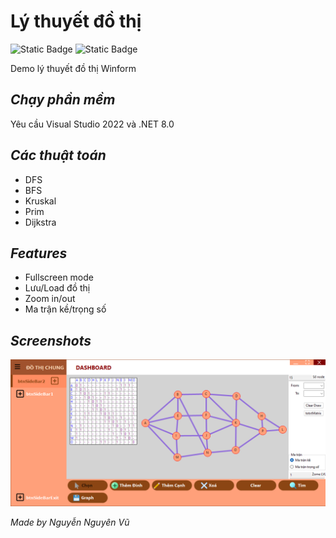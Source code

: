 
# Lý thuyết đồ thị
![Static Badge](https://img.shields.io/badge/Open_in_Visual_Studio_Code-%23007ACC.svg?style=flat-square&logo=data%3Aimage%2Fpng%3Bbase64%2CiVBORw0KGgoAAAANSUhEUgAAADAAAAAwCAYAAABXAvmHAAAACXBIWXMAAAsTAAALEwEAmpwYAAADv0lEQVR4nO2ZvWsUQRjGZ97VJogfaSSFQbC5bWyUYGMRsbWwsBObgIWFMWBmLid4gtGZBNTOzn9ABEHZGMzsLRo%2FCk935hRUSBELQQIKIrkLEjMyG8479T5mde8L7oEpd%2Bf57b4z88wMQn311VfH5FBxDKhY2sZfPXMfFA%2BjXhIQMQbUXwfqayctNty5ona94suUVzyFshpQNwuoGAcqNoz5cosAKu21ATmQ11tRd0ljTMRstXGoDRC11Nzqsuutjh%2B4pwc67RyhbLAFE3GrlnmoA%2FCrecWV1NzqBNIad8j8vQFMhFfPPDQDqIBk2m8%2BvbgLiHjSyDzYA3xsr%2FnMoyGgvmpmHmwB5oq6febP%2B%2FvMHG9jHloCYAYMD0cQC%2FfGNj8ZHAQiVmzNQ%2BIA194MYq4C4EoDU%2BuYyWl0%2B7Zj86gzKUaB%2BF%2FjmIdEAfibYeDybWS%2BqhkgNJ0famieiuNARCmWeSJKkM6dTgwAuFr803ylyU8Ok0dqPjeZOwPE%2FxHvy4t36LzYb55PDoDJz%2FUBNksKmLxYnVcgLWjcksFE3EF0YUf5HYkBYC4vNwQolxSTD9GVwm5MxPWY5tdMFvqzXzexMaA1xkxdsoEAJktwYTFOySwjIkZqdesmPY0Cl2eByx%2FNIZSG7HMNNNe4ZKh%2FF40HO%2Bv157ZiIQMWngSmvlv9jct5Demg1lf%2FbsZIs77cVq3EDiscBS6%2FWUFcDTVkHlUDfEAkOGTTj9vSKMHDEeDyixWEadnnGhP%2FPpqYH7Ttwm0pABEjkAm%2BRF%2FYEgKz8L5Z0TsO4KQXjgIR36KSyAQarryyhgAuPyCuOldCQMXJaBBWD8opA5G3hzCTACu0fxADyZ2tGw3Suc1Zx%2FpPRAvfXXQjbMc0qjGm%2FqXmi5KBeFGKAwFMLUcRvZUAmPrTVlmG%2Bg%2FRlNiNubweD0KuAVOtixJA%2Fc9NzK8DFRdRNlsJc6xAY0FsxvM7iOeTD3NA%2Fcf1s7v%2FyaF%2B7Tg9o85YRY%2Ff%2F8Y7NFtINk4jujAMRLz9O%2F76gdmkN3rUYeFx4DLeuOCyBKyQ3IYm0sT8oDFcLhkzLtAJyy3lTDgKXH2NW1Ju8uuAxmZzji7M70FxNVM4CFytdBjgPzX7eh8wudS7AEbT%2BSFgUvUugBEr7AKuniQC4LX7aLGsbH4Ac%2Bn9L0DKK051BiCCCLZgrm79E4AXHa%2Bf69zxevWBAZeztgCprrrgqJLJQsDkRgOAbr1iqgi4HIsOybjSDpe9dclXlsPkMeDq%2FfabS0977pq1r75Qd%2Bgnbk39qO0MuGMAAAAASUVORK5CYII%3D&labelColor=%23252526)    ![Static Badge](https://img.shields.io/badge/Open_in_Visual_Studio-%236F2DAB.svg?style=flat-square&logo=data%3Aimage%2Fpng%3Bbase64%2CiVBORw0KGgoAAAANSUhEUgAAADAAAAAwCAYAAABXAvmHAAAACXBIWXMAAAsTAAALEwEAmpwYAAAG%2FklEQVR4nO3YeUyTdxjA8XdbtmVb4pZ4ZFFc5nQ6kRaw1aGicsqpXNZ5Z8uWiQf3RCjQVwQRKVdFKaWaLR4TkXjRlqO0UC6LlKMtbsYtmdkSs0N3SPs2zq3P8rYUykvt%2B9O4FBOe5PsPpf09H3h524BhUzM1U%2BOyKeK0bM8Oqfvz5N5%2BQ7vAdK6zzOCFPS%2Bzx%2F1Lr3j3k4ZPFlXAjkUl0F5uAlUZYW4vJyQqAbESm8yTxrw6L4VRc3efx2nYtVgMJKK9zESJUHaUmoKwyTY469qMDO%2F6W%2Fu9LkMKswZsiIkAa6pS00BHGbETcHhxMiz%2FejaruTuL1QAZS%2BvBHqEqNTmvxNTdxR%2Be5bLlRSzNyzy2ooHHVkAOWw5UhIoOUGqCtlJTnUuWBwxewNmtXx1c1gr4MiU4QqhKCISMBpcAeGxFCbm8LUeItmICKeRDq%2BNuLhFzhk5Wb9TfE8fpRYLQ268%2BzfI4S5lOLkzmDNH2rADVm77xEXP0MjFHbxZzhkC8kUwP1bH67uOcobefbHnFVpytMONsK8AZoo1PIEV7aPZKya8FgUo4Obr8EFSTgDg9iOL0P4k5OhbS8mx5UA5b8dCyvC0niFY%2BgRTtwR%2B5HTNvmlMO%2B9mXBh0AQBSrJ0Qx%2Bs3OXoPLalnOYysM5GJkCIjvW4sIQIkeMEcA1srNmcvrOyYA4vQgjNWZhbG6QtzBm0uGd%2BMCLqvxl2yW3LI8HQJnK9sPe7XPbD1KAEoIgGNga9Nswd95fvJeym8AqizpoDJaKxVxNG%2Fanrvf%2B8rsdO%2F6H7hLGyCL1QR0CN4ypYh8fyCfqzxKAEpPBLAmGK6O03c7AghjLN2q3KBdlLDgzLRExsWBNM8rcMBbAs4QPJbiEY%2BlSLA%2FV1lIAEoIgAqgJtpya4YoVn9rDKCzB8DxqMH7qey6vt3uZyGJcRGcIliKezmsFn%2FqucpnBdjsdhyokV%2Bv5gzOE8Xp7lIBlTE6OBGthYqoQchcIQEahC5redM8R%2BcqjhCA0lMDyBFxtIyqWP0fFsDIT78y2go4HqWFig2DgK%2BVw54l5xwhJPhy2bTHnat4doATQM3%2BcWGc3k8YozVNBAxaAIL1A1AQ2AEJjJoRxGVzupekEMdwpx%2BHFQUEoEQL2OJ2AqhRv0cYrY2qjNb9awVo4USUFXBsBFAeOQBFoWpI9q57mOhxcTvtoRiGtRwmACUEQCVQo35PvPvXG9J96scBKiiAsoh%2BKAnrN%2FLD%2B2LRAEZACQEgBGr2jycxJGsSPa6a4t1rIGd1kwVgu%2F4nACL6gR%2BuMReFaRy%2B6dlPS74RUMLoZqubEKjZHktk1nskM6S%2FJzOkkOhxDXa710Cun8IhoJQEhPdBcXgf8MM0UBSiucgPHnzjcefK842AEgKgCqiRX09gyNySGZIfUxhSIAGjiCU1kBfYZgWstwLKIvsnAkI1cGTdDe2RkOvvOgTkGQGlpwLs%2FeDS9GSm9FtyeVvjEB4X%2FiqN6L15jPzpUwFhVsDRUA0UhvRCwbqe3%2FICr%2FtRz20%2BZASUaAHb5orAvq1uVaYUprQrhSkFS1SEh%2FR20hLJYvIzkSByQGu5%2FimAIjvAkXU34HCQ%2BmFegPrT%2FwlQDWOJ%2Ftm98EJ%2FKlMKZBMQHtLGJM%2FLb9meWxIxMKcscuCOPYBPAkJJQO%2FIb%2BAGHA7ugfxANRwK6BZ9PvJhrjnXCCg9AUBk3vX%2B%2Be5UpsyyvAMEn8OpfYn6fMGGfveyiL775B3I%2FvofBwjqgbxANeQGdEGOX6sq01c2synXCCjRAra%2Fcwq2zRXDZ%2FPPqdIsy9uyASTkJbXT2WuUhg2sKg7vI8YByMuHBARPAEC6r%2FS7poNGQIkWEL%2Bw9k78wtpH5PK2RhEMyd0UhsyH9kUwDCsO00QWh%2Fc9sgGs178VkD8K6IRsPwWkr5ZAE25EivbgZIbkvTRPaWOa5xhgBNGb4lk%2FB3uC4Yf37SgK6zXb%2FwGPAa7DwYBOyFrbAvt9r0EjbkQK%2BfBUpsw71VN2OpUpvZfGkFal%2BNS%2Bhj3FHA3pzR53ByL%2FgIN64JAF0AHctXJIW3UFGnlGpDBXTGFob%2Fl4gBoOBXYDHtAO3DXNkLrq0uQGkJ%2BDCtfdqB13CyUB%2FirIXNMIySvroCHHSJss2zDsEoAFwRl6pSC4p9n%2BDsTzb4OM1Q2QtKIWGnIMKJ13GcCCCFVPyw9S94%2FdQpVwYLUMElfUQEO2gS6FPOOv6S4FWBDBXbPyAtS3R2%2BhvhLY53MOZFmGx9Up4xrXk%2F%2FhxibL5Pl3zsf9O34mb6Ff%2BF6DvR%2BembC4lDvcJMl6sAabrJMb2LWM6yd%2FmLbqMiSsPAsyrsGSNNMgl3GNSG%2BWLh%2Fh9tvbimK6Hwg%2FHvpTkjl8SpY5zHT1TlMzNdhzNv8BrBBGZACZ85YAAAAASUVORK5CYII%3D&labelColor=%23252526)

Demo lý thuyết đồ thị Winform

## *Chạy phần mềm*

Yêu cầu Visual Studio 2022 và .NET 8.0 

## *Các thuật toán*

- DFS
- BFS
- Kruskal
- Prim
- Dijkstra

## *Features*
- Fullscreen mode
- Lưu/Load đồ thị
- Zoom in/out
- Ma trận kề/trọng số

## *Screenshots*

![App Screenshot](img/image.png)

*Made by Nguyễn Nguyên Vũ*

